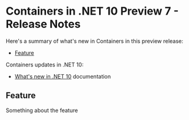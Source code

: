 # Containers in .NET 10 Preview 7 - Release Notes

Here's a summary of what's new in Containers in this preview release:

- [Feature](#feature)

Containers updates in .NET 10:

- [What's new in .NET 10](https://learn.microsoft.com/dotnet/core/whats-new/dotnet-10/overview) documentation

## Feature

Something about the feature
